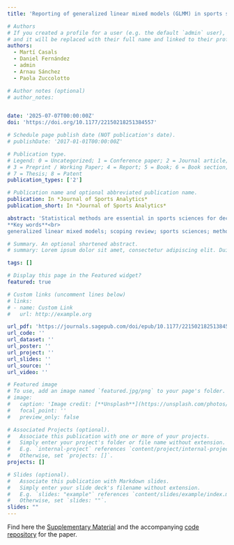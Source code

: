 ```yaml
---
title: 'Reporting of generalized linear mixed models (GLMM) in sports sciences: A scoping review'

# Authors
# If you created a profile for a user (e.g. the default `admin` user), write the username (folder name) here
# and it will be replaced with their full name and linked to their profile.
authors:
  - Martí Casals
  - Daniel Fernández
  - admin
  - Arnau Sánchez
  - Paola Zuccolotto

# Author notes (optional)
# author_notes:


date: '2025-07-07T00:00:00Z'
doi: 'https://doi.org/10.1177/22150218251384557'

# Schedule page publish date (NOT publication's date).
# publishDate: '2017-01-01T00:00:00Z'

# Publication type.
# Legend: 0 = Uncategorized; 1 = Conference paper; 2 = Journal article;
# 3 = Preprint / Working Paper; 4 = Report; 5 = Book; 6 = Book section;
# 7 = Thesis; 8 = Patent
publication_types: ['2']

# Publication name and optional abbreviated publication name.
publication: In *Journal of Sports Analytics*
publication_short: In *Journal of Sports Analytics*

abstract: 'Statistical methods are essential in sports sciences for decision-making in performance analysis, injury prevention, and athlete outcomes. Generalized Linear Mixed Models (GLMMs) are widely used to estimate fixed and random effects, particularly when dependent variables are binary, ordinal, count, or non-normally distributed quantitative data. Alternative models, such as Vector Generalized Additive Models (VGAM) and transformation mixed-effects models (tramME), may also be appropriate for specific data structures, especially in repeated measures contexts. This scoping review, following PRISMA guidelines, examines the use and reporting of GLMMs in sports sciences. A search of articles published before March 4, 2023, identified 55 studies from databases such as PubMed and Web of Science. GLMMs were primarily applied in soccer (20%) and multidisciplinary sports (16.4%). The most common response variable distributions were Poisson and Binary (25.7% each), while overdispersion was not evaluated in 75% of studies. R was the most frequently used software (41.8%), but only 34.3% of articles specified the statistical package. Data and/or code sharing was reported in 17.1% of articles. Most important information about GLMMs was not reported in most articles, indicating a need to improve the quality of reporting in line with current recommendations for the use of GLMMs.<br>
**Key words**<br> 
generalized linear mixed models; scoping review; sports sciences; methodological quality'

# Summary. An optional shortened abstract.
# summary: Lorem ipsum dolor sit amet, consectetur adipiscing elit. Duis posuere tellus ac convallis placerat. Proin tincidunt magna sed ex sollicitudin condimentum.

tags: []

# Display this page in the Featured widget?
featured: true

# Custom links (uncomment lines below)
# links:
# - name: Custom Link
#   url: http://example.org

url_pdf: 'https://journals.sagepub.com/doi/epub/10.1177/22150218251384557'
url_code: ''
url_dataset: ''
url_poster: ''
url_project: ''
url_slides: ''
url_source: ''
url_video: ''

# Featured image
# To use, add an image named `featured.jpg/png` to your page's folder.
# image:
#   caption: 'Image credit: [**Unsplash**](https://unsplash.com/photos/pLCdAaMFLTE)'
#   focal_point: ''
#   preview_only: false

# Associated Projects (optional).
#   Associate this publication with one or more of your projects.
#   Simply enter your project's folder or file name without extension.
#   E.g. `internal-project` references `content/project/internal-project/index.md`.
#   Otherwise, set `projects: []`.
projects: []

# Slides (optional).
#   Associate this publication with Markdown slides.
#   Simply enter your slide deck's filename without extension.
#   E.g. `slides: "example"` references `content/slides/example/index.md`.
#   Otherwise, set `slides: ""`.
slides: ""
---
```



Find here the [Supplementary Material](https://journals.sagepub.com/doi/suppl/10.1177/22150218251384557/suppl_file/sj-docx-1-san-10.1177_22150218251384557.docx)
and the accompanying 
[code repository](https://github.com/marticasals/GLMM_SR_Sports) for the paper.
